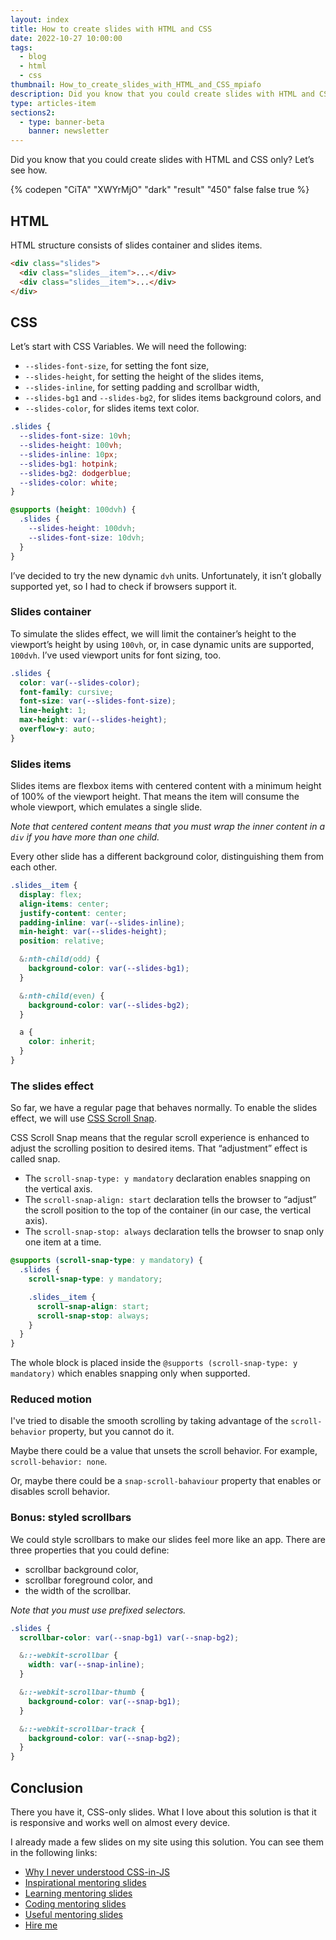 ```yaml
---
layout: index
title: How to create slides with HTML and CSS
date: 2022-10-27 10:00:00
tags:
  - blog
  - html
  - css
thumbnail: How_to_create_slides_with_HTML_and_CSS_mpiafo
description: Did you know that you could create slides with HTML and CSS only? Let’s see how.
type: articles-item
sections2:
  - type: banner-beta
    banner: newsletter
---
```


Did you know that you could create slides with HTML and CSS only? Let’s see how.

{% codepen "CiTA" "XWYrMjO" "dark" "result" "450" false false true %}

## HTML

HTML structure consists of slides container and slides items.

```html
<div class="slides">
  <div class="slides__item">...</div>
  <div class="slides__item">...</div>
</div>
```

## CSS

Let’s start with CSS Variables. We will need the following:

- `--slides-font-size`, for setting the font size,
- `--slides-height`, for setting the height of the slides items,
- `--slides-inline`, for setting padding and scrollbar width,
- `--slides-bg1` and `--slides-bg2`, for slides items background colors, and
- `--slides-color`, for slides items text color.

```css
.slides {
  --slides-font-size: 10vh;
  --slides-height: 100vh;
  --slides-inline: 10px;
  --slides-bg1: hotpink;
  --slides-bg2: dodgerblue;
  --slides-color: white;
}

@supports (height: 100dvh) {
  .slides {
    --slides-height: 100dvh;
    --slides-font-size: 10dvh;
  }
}
```

I’ve decided to try the new dynamic `dvh` units. Unfortunately, it isn’t globally supported yet, so I had to check if browsers support it.

### Slides container

To simulate the slides effect, we will limit the container’s height to the viewport’s height by using `100vh`, or, in case dynamic units are supported, `100dvh`. I’ve used viewport units for font sizing, too.

```css
.slides {
  color: var(--slides-color);
  font-family: cursive;
  font-size: var(--slides-font-size);
  line-height: 1;
  max-height: var(--slides-height);
  overflow-y: auto;
}
```

### Slides items

Slides items are flexbox items with centered content with a minimum height of 100% of the viewport height. That means the item will consume the whole viewport, which emulates a single slide.

_Note that centered content means that you must wrap the inner content in a `div` if you have more than one child._

Every other slide has a different background color, distinguishing them from each other.

```css
.slides__item {
  display: flex;
  align-items: center;
  justify-content: center;
  padding-inline: var(--slides-inline);
  min-height: var(--slides-height);
  position: relative;

  &:nth-child(odd) {
    background-color: var(--slides-bg1);
  }

  &:nth-child(even) {
    background-color: var(--slides-bg2);
  }

  a {
    color: inherit;
  }
}
```

### The slides effect

So far, we have a regular page that behaves normally. To enable the slides effect, we will use [CSS Scroll Snap](https://developer.mozilla.org/en-US/docs/Web/CSS/CSS_Scroll_Snap/Basic_concepts).

CSS Scroll Snap means that the regular scroll experience is enhanced to adjust the scrolling position to desired items. That “adjustment” effect is called snap.

- The `scroll-snap-type: y mandatory` declaration enables snapping on the vertical axis.
- The `scroll-snap-align: start` declaration tells the browser to “adjust” the scroll position to the top of the container (in our case, the vertical axis).
- The `scroll-snap-stop: always` declaration tells the browser to snap only one item at a time.

```css
@supports (scroll-snap-type: y mandatory) {
  .slides {
    scroll-snap-type: y mandatory;

    .slides__item {
      scroll-snap-align: start;
      scroll-snap-stop: always;
    }
  }
}
```

The whole block is placed inside the `@supports (scroll-snap-type: y mandatory)` which enables snapping only when supported.

### Reduced motion

I've tried to disable the smooth scrolling by taking advantage of the `scroll-behavior` property, but you cannot do it.

Maybe there could be a value that unsets the scroll behavior. For example, `scroll-behavior: none`.

Or, maybe there could be a `snap-scroll-bahaviour` property that enables or disables scroll behavior.

### Bonus: styled scrollbars

We could style scrollbars to make our slides feel more like an app. There are three properties that you could define:

- scrollbar background color,
- scrollbar foreground color, and
- the width of the scrollbar.

_Note that you must use prefixed selectors._

```css
.slides {
  scrollbar-color: var(--snap-bg1) var(--snap-bg2);

  &::-webkit-scrollbar {
    width: var(--snap-inline);
  }

  &::-webkit-scrollbar-thumb {
    background-color: var(--snap-bg1);
  }

  &::-webkit-scrollbar-track {
    background-color: var(--snap-bg2);
  }
}
```

## Conclusion

There you have it, CSS-only slides. What I love about this solution is that it is responsive and works well on almost every device.

I already made a few slides on my site using this solution. You can see them in the following links:

- [Why I never understood CSS-in-JS](/slides/why-i-never-understood-css-in-js/)
- [Inspirational mentoring slides](/side-projects/ui-dev-mentoring/slides/inspirational/)
- [Learning mentoring slides](/side-projects/ui-dev-mentoring/slides/learning/)
- [Coding mentoring slides](/side-projects/ui-dev-mentoring/slides/coding/)
- [Useful mentoring slides](/side-projects/ui-dev-mentoring/slides/useful/)
- [Hire me](/slides/hire-me/)
